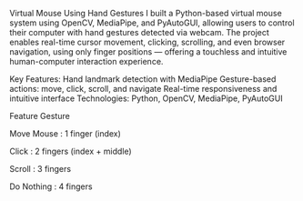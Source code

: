 Virtual Mouse Using Hand Gestures
I built a Python-based virtual mouse system using OpenCV, MediaPipe, and PyAutoGUI, allowing users to control their computer with hand gestures detected via webcam. The project enables real-time cursor movement, clicking, scrolling, and even browser navigation, using only finger positions — offering a touchless and intuitive human-computer interaction experience.

 Key Features:
Hand landmark detection with MediaPipe
Gesture-based actions: move, click, scroll, and navigate
Real-time responsiveness and intuitive interface
Technologies: Python, OpenCV, MediaPipe, PyAutoGUI

Feature	Gesture

Move Mouse	: 1 finger (index)

Click	: 2 fingers (index + middle)

Scroll	: 3 fingers

Do Nothing :	4 fingers
